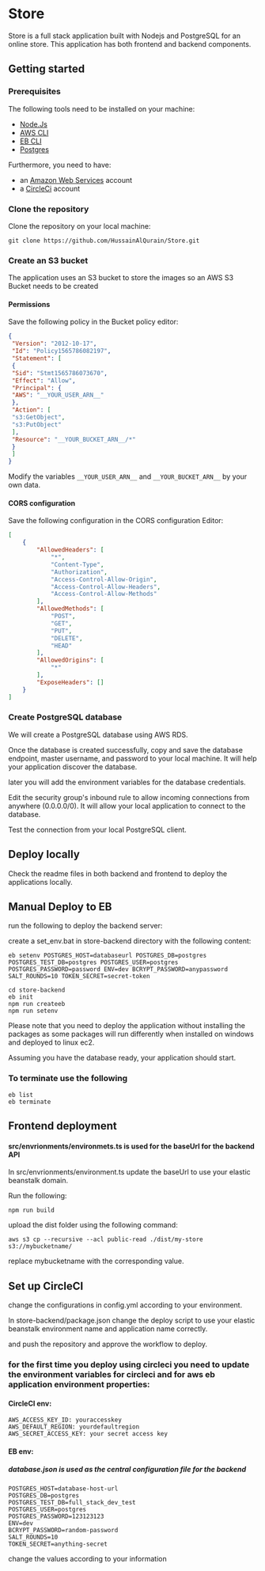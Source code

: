 # Store

Store is a full stack application built with Nodejs and PostgreSQL for an online store. This application has both frontend and backend components.

## Getting started

### Prerequisites
The following tools need to be installed on your machine:

- [Node.Js](https://nodejs.org/en)
- [AWS CLI](https://aws.amazon.com/cli/)
- [EB CLI](https://github.com/aws/aws-elastic-beanstalk-cli-setup)
- [Postgres](https://www.postgresql.org/)

Furthermore, you need to have:
- an [Amazon Web Services](https://console.aws.amazon.com) account
- a [CircleCi](https://circleci.com/) account


### Clone the repository

Clone the repository on your local machine:

```
git clone https://github.com/HussainAlQurain/Store.git
```

### Create an S3 bucket

The application uses an S3 bucket to store the images so an AWS S3 Bucket needs to be created

#### Permissions

Save the following policy in the Bucket policy editor:

```JSON
{
 "Version": "2012-10-17",
 "Id": "Policy1565786082197",
 "Statement": [
 {
 "Sid": "Stmt1565786073670",
 "Effect": "Allow",
 "Principal": {
 "AWS": "__YOUR_USER_ARN__"
 },
 "Action": [
 "s3:GetObject",
 "s3:PutObject"
 ],
 "Resource": "__YOUR_BUCKET_ARN__/*"
 }
 ]
}
```
Modify the variables `__YOUR_USER_ARN__` and `__YOUR_BUCKET_ARN__` by your own data.

#### CORS configuration

Save the following configuration in the CORS configuration Editor:

```JSON
[
    {
        "AllowedHeaders": [
            "*",
            "Content-Type",
            "Authorization",
            "Access-Control-Allow-Origin",
            "Access-Control-Allow-Headers",
            "Access-Control-Allow-Methods"
        ],
        "AllowedMethods": [
            "POST",
            "GET",
            "PUT",
            "DELETE",
            "HEAD"
        ],
        "AllowedOrigins": [
            "*"
        ],
        "ExposeHeaders": []
    }
]
```

### Create PostgreSQL database

We will create a PostgreSQL database using AWS RDS.

Once the database is created successfully, copy and save the database endpoint, master username, and password to your local machine. It will help your application discover the database.

later you will add the environment variables for the database credentials.

Edit the security group's inbound rule to allow incoming connections from anywhere (0.0.0.0/0). It will allow your local application to connect to the database.

Test the connection from your local PostgreSQL client.

## Deploy locally

Check the readme files in both backend and frontend to deploy the applications locally.


## Manual Deploy to EB

run the following to deploy the backend server:

create a set_env.bat in store-backend directory with the following content:

```
eb setenv POSTGRES_HOST=databaseurl POSTGRES_DB=postgres POSTGRES_TEST_DB=postgres POSTGRES_USER=postgres POSTGRES_PASSWORD=password ENV=dev BCRYPT_PASSWORD=anypassword SALT_ROUNDS=10 TOKEN_SECRET=secret-token
```

```
cd store-backend
eb init
npm run createeb
npm run setenv
```

Please note that you need to deploy the application without installing the packages as some packages will run differently when installed on windows and deployed to linux ec2.

Assuming you have the database ready, your application should start.

### To terminate use the following
```
eb list
eb terminate
```

## Frontend deployment

#### src/envrionments/environmets.ts is used for the baseUrl for the backend API

In src/envrionments/environment.ts update the baseUrl to use your elastic beanstalk domain.

Run the following:

```
npm run build
```

upload the dist folder using the following command:

```
aws s3 cp --recursive --acl public-read ./dist/my-store s3://mybucketname/
```

replace mybucketname with the corresponding value.

## Set up CircleCI

change the configurations in config.yml according to your environment.

In store-backend/package.json change the deploy script to use your elastic beanstalk environment name and application name correctly.

and push the repository and approve the workflow to deploy.

### for the first time you deploy using circleci you need to update the environment variables for circleci and for aws eb application environment properties:

#### CircleCI env:

```
AWS_ACCESS_KEY_ID: youraccesskey
AWS_DEFAULT_REGION: yourdefaultregion
AWS_SECRET_ACCESS_KEY: your secret access key
```
#### EB env:

##### database.json is used as the central configuration file for the backend

```
POSTGRES_HOST=database-host-url
POSTGRES_DB=postgres
POSTGRES_TEST_DB=full_stack_dev_test
POSTGRES_USER=postgres
POSTGRES_PASSWORD=123123123
ENV=dev
BCRYPT_PASSWORD=random-password
SALT_ROUNDS=10
TOKEN_SECRET=anything-secret
```

change the values according to your information

